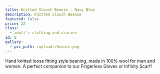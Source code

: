 ```yaml
---
title: Knitted Slouch Beanie - Navy Blue
description: Knitted Slouch Beanie
featured: false
price: 22
class:
  - adult's-clothing-and-scarves
id: 8
gallery:
  - pic_path: /uploads/beanie.png
---
```



Hand knitted loose fitting style beaning, made in 100% wool for men and women. A perfect companion to our Fingerless Gloves or Infinity Scarf!
